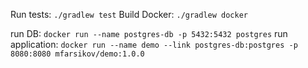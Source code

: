 Run tests: `./gradlew test`
Build Docker: `./gradlew docker`

run DB: `docker run --name postgres-db -p 5432:5432 postgres`
run application: `docker run --name demo --link postgres-db:postgres -p 8080:8080 mfarsikov/demo:1.0.0`
